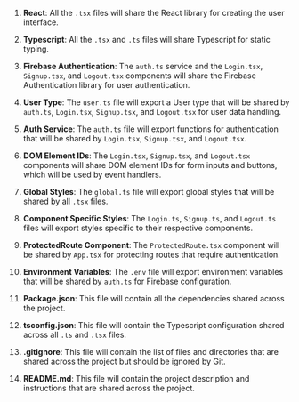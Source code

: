 1. **React**: All the `.tsx` files will share the React library for creating the user interface.

2. **Typescript**: All the `.tsx` and `.ts` files will share Typescript for static typing.

3. **Firebase Authentication**: The `auth.ts` service and the `Login.tsx`, `Signup.tsx`, and `Logout.tsx` components will share the Firebase Authentication library for user authentication.

4. **User Type**: The `user.ts` file will export a User type that will be shared by `auth.ts`, `Login.tsx`, `Signup.tsx`, and `Logout.tsx` for user data handling.

5. **Auth Service**: The `auth.ts` file will export functions for authentication that will be shared by `Login.tsx`, `Signup.tsx`, and `Logout.tsx`.

6. **DOM Element IDs**: The `Login.tsx`, `Signup.tsx`, and `Logout.tsx` components will share DOM element IDs for form inputs and buttons, which will be used by event handlers.

7. **Global Styles**: The `global.ts` file will export global styles that will be shared by all `.tsx` files.

8. **Component Specific Styles**: The `Login.ts`, `Signup.ts`, and `Logout.ts` files will export styles specific to their respective components.

9. **ProtectedRoute Component**: The `ProtectedRoute.tsx` component will be shared by `App.tsx` for protecting routes that require authentication.

10. **Environment Variables**: The `.env` file will export environment variables that will be shared by `auth.ts` for Firebase configuration.

11. **Package.json**: This file will contain all the dependencies shared across the project.

12. **tsconfig.json**: This file will contain the Typescript configuration shared across all `.ts` and `.tsx` files.

13. **.gitignore**: This file will contain the list of files and directories that are shared across the project but should be ignored by Git.

14. **README.md**: This file will contain the project description and instructions that are shared across the project.